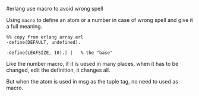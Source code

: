#erlang use macro to avoid wrong spell

Using `macro` to define an atom or a number in case of wrong spell and give it a full meaning.

```
%% copy from erlang array.erl
-define(DEFAULT, undefined).

-define(LEAFSIZE, 10).| |   % the "base"
```
Like the number macro, if it is uesed in many places, when it has to be changed, edit the definition, it changes all.

But when the atom is used in msg as the tuple tag, no need to used as macro.
